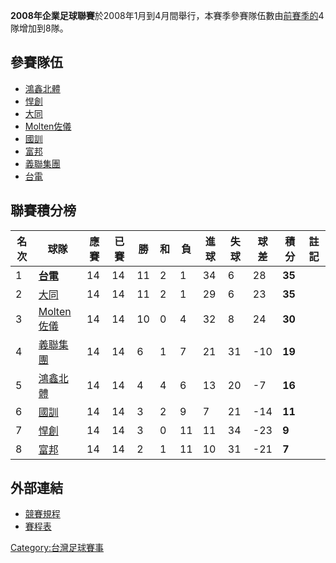 **2008年企業足球聯賽**於2008年1月到4月間舉行，本賽季參賽隊伍數由[前賽季的](../Page/2007年企業足球聯賽.md "wikilink")4隊增加到8隊。

## 參賽隊伍

  - [鴻鑫北體](https://zh.wikipedia.org/wiki/臺北體院足球隊 "wikilink")
  - [悍創](../Page/銘傳大學足球隊.md "wikilink")
  - [大同](../Page/大同足球隊.md "wikilink")
  - [Molten佐儀](https://zh.wikipedia.org/wiki/臺灣體院足球隊 "wikilink")
  - [國訓](../Page/台灣國訓足球隊.md "wikilink")
  - [富邦](https://zh.wikipedia.org/wiki/中華台北奧運足球隊 "wikilink")
  - [義聯集團](../Page/義守大學足球隊.md "wikilink")
  - [台電](../Page/台電足球隊.md "wikilink")

## 聯賽積分榜

| 名次 | 球隊                                                           | 應賽 | 已賽 | 勝  | 和 | 負  | 進球 | 失球 | 球差   | 積分     | 註記 |
| -- | ------------------------------------------------------------ | -- | -- | -- | - | -- | -- | -- | ---- | ------ | -- |
| 1  | **[台電](../Page/台電足球隊.md "wikilink")**                        | 14 | 14 | 11 | 2 | 1  | 34 | 6  | 28   | **35** |    |
| 2  | [大同](../Page/大同足球隊.md "wikilink")                            | 14 | 14 | 11 | 2 | 1  | 29 | 6  | 23   | **35** |    |
| 3  | [Molten佐儀](https://zh.wikipedia.org/wiki/臺灣體院足球隊 "wikilink") | 14 | 14 | 10 | 0 | 4  | 32 | 8  | 24   | **30** |    |
| 4  | [義聯集團](../Page/義守大學足球隊.md "wikilink")                        | 14 | 14 | 6  | 1 | 7  | 21 | 31 | \-10 | **19** |    |
| 5  | [鴻鑫北體](https://zh.wikipedia.org/wiki/臺北體院足球隊 "wikilink")     | 14 | 14 | 4  | 4 | 6  | 13 | 20 | \-7  | **16** |    |
| 6  | [國訓](../Page/台灣國訓足球隊.md "wikilink")                          | 14 | 14 | 3  | 2 | 9  | 7  | 21 | \-14 | **11** |    |
| 7  | [悍創](../Page/銘傳大學足球隊.md "wikilink")                          | 14 | 14 | 3  | 0 | 11 | 11 | 34 | \-23 | **9**  |    |
| 8  | [富邦](https://zh.wikipedia.org/wiki/中華台北奧運足球隊 "wikilink")     | 14 | 14 | 2  | 1 | 11 | 10 | 31 | \-21 | **7**  |    |

## 外部連結

  - [競賽規程](http://www.ctfa.com.tw/upload/zhtw/tournament_file/ctfa_game_67.doc)
  - [賽程表](http://www.ctfa.com.tw/upload/zhtw/tournament_file/ctfa_game_83.doc)

[Category:台灣足球賽事](https://zh.wikipedia.org/wiki/Category:台灣足球賽事 "wikilink")